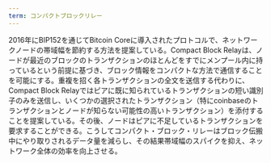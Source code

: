 ```yaml
---
term: コンパクトブロックリレー
---
```

2016年にBIP152を通じてBitcoin Coreに導入されたプロトコルで、ネットワークノードの帯域幅を節約する方法を提案している。Compact Block Relayは、ノードが最近のブロックのトランザクションのほとんどをすでにメンプール内に持っているという前提に基づき、ブロック情報をコンパクトな方法で通信することを可能にする。重複を招く各トランザクションの全文を送信する代わりに、Compact Block Relayではピアに既に知られているトランザクションの短い識別子のみを送信し、いくつかの選択されたトランザクション（特にcoinbaseのトランザクションとノードが知らない可能性の高いトランザクション）を添付することを提案している。その後、ノードはピアに不足しているトランザクションを要求することができる。こうしてコンパクト・ブロック・リレーはブロック伝搬中にやり取りされるデータ量を減らし、その結果帯域幅のスパイクを抑え、ネットワーク全体の効率を向上させる。